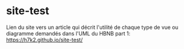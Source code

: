 # site-test

Lien du site vers un article qui décrit l'utilité de chaque type de vue ou diagramme demandés dans l'UML du HBNB part 1:
https://h7k2.github.io/site-test/
